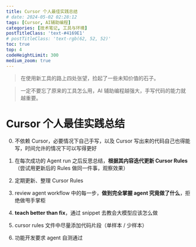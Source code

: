 ```yaml
---
title: Cursor 个人最佳实践总结
# date: 2024-05-02 02:28:12
tags: [Cursor, AI辅助编程]
categories: [技术笔记, 工具与环境]
postTitleClass: 'text-#4169E1'
# postTitleClass: 'text-rgb(62, 52, 52)'
toc: true
top: 4
codeHeightLimit: 300
medium_zoom: true
---
```


> 在使用新工具的路上四处张望，捡起了一些未知价值的石子。

> 一定不要忘了原来的工具怎么用，AI 辅助编程越强大，手写代码的能力就越重要。

<!-- more -->

# Cursor 个人最佳实践总结

0. 不依赖 Cursor，必要情况下自己手写，以及 Cursor 写出来的代码自己也得能写，时间允许的情况下可以写得更好


1. 在每次成功的 Agent run 之后反思总结，**根据其内容迭代更新 Cursor Rules**（尝试用更新后的 Rules 做同一件事，观察效果）
2. 定期更新、整理 Cursor Rules
3. review agent workflow 中的每一步，**做到完全掌握 agent 究竟做了什么**，拒绝做甩手掌柜
4. **teach better than fix**，通过 snippet 去教会大模型应该怎么做
5. cursor rules 文件中尽量添加代码片段（单样本 / 少样本）
6. 功能开发要求 agent 自测通过